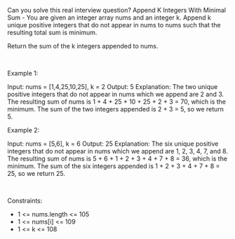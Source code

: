 Can you solve this real interview question? Append K Integers With Minimal Sum - You are given an integer array nums and an integer k. Append k unique positive integers that do not appear in nums to nums such that the resulting total sum is minimum.

Return the sum of the k integers appended to nums.

 

Example 1:


Input: nums = [1,4,25,10,25], k = 2
Output: 5
Explanation: The two unique positive integers that do not appear in nums which we append are 2 and 3.
The resulting sum of nums is 1 + 4 + 25 + 10 + 25 + 2 + 3 = 70, which is the minimum.
The sum of the two integers appended is 2 + 3 = 5, so we return 5.

Example 2:


Input: nums = [5,6], k = 6
Output: 25
Explanation: The six unique positive integers that do not appear in nums which we append are 1, 2, 3, 4, 7, and 8.
The resulting sum of nums is 5 + 6 + 1 + 2 + 3 + 4 + 7 + 8 = 36, which is the minimum. 
The sum of the six integers appended is 1 + 2 + 3 + 4 + 7 + 8 = 25, so we return 25.


 

Constraints:

 * 1 <= nums.length <= 105
 * 1 <= nums[i] <= 109
 * 1 <= k <= 108
